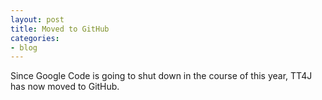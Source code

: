 ```yaml
---
layout: post
title: Moved to GitHub
categories:
- blog
---
```


Since Google Code is going to shut down in the course of this year, TT4J has now moved
to GitHub.
